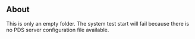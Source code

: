 <!-- SPDX-License-Identifier: MIT --->
## About
This is only an empty folder.
The system test start will fail because there is no PDS server configuration file available.